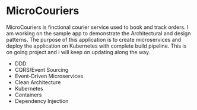# MicroCouriers

MicroCouriers is finctional courier service used to book and track orders. I am working on the sample app to demonstrate the  Architectural and design patterns. The purpose of this application is to create microservices and deploy the application on Kubernetes with complete build pipeline. This is on going project and i will keep on updating along the way. 

* DDD
* CQRS/Event Sourcing
* Event-Driven Microservices
* Clean Architecture
* Kubernetes
* Containers
* Dependency Injection

